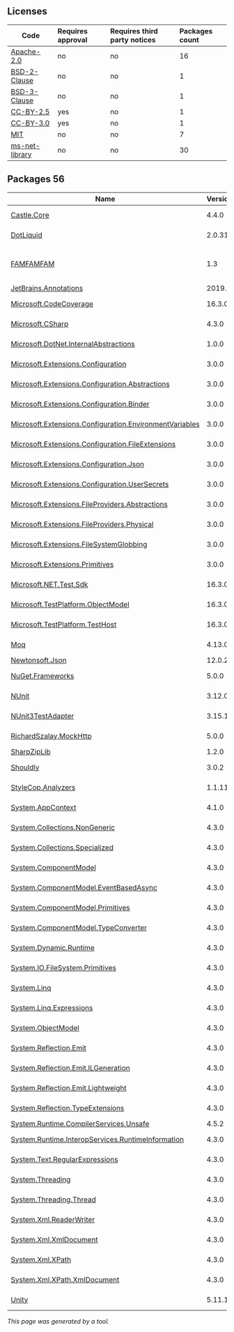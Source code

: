 Licenses
--------
	
|Code|Requires approval|Requires third party notices|Packages count|
|----------|:----|:----|:----|
|[Apache-2.0](licenses/apache-2.0)|no|no|16|
|[BSD-2-Clause](licenses/bsd-2-clause)|no|no|1|
|[BSD-3-Clause](licenses/bsd-3-clause)|no|no|1|
|[CC-BY-2.5](licenses/cc-by-2.5)|yes|no|1|
|[CC-BY-3.0](licenses/cc-by-3.0)|yes|no|1|
|[MIT](licenses/mit)|no|no|7|
|[ms-net-library](licenses/ms-net-library)|no|no|30|



Packages 56
--------

|Name|Version|Source|License|Used by|
|----------|:----|:----|:----|:----|
|[Castle.Core](packages/nuget.org/castle.core/4.4.0)|4.4.0|[nuget.org](https://www.nuget.org/packages/Castle.Core/4.4.0)|[Apache-2.0](licenses/apache-2.0)|ThirdPartyLibraries internal|
|[DotLiquid](packages/nuget.org/dotliquid/2.0.314)|2.0.314|[nuget.org](https://www.nuget.org/packages/DotLiquid/2.0.314)|[Apache-2.0](licenses/apache-2.0)|ThirdPartyLibraries|
|[FAMFAMFAM](packages/custom/famfamfam/1.3)|1.3|[custom](http://www.famfamfam.com/)|[CC-BY-2.5](licenses/cc-by-2.5) OR [CC-BY-3.0](licenses/cc-by-3.0)|ThirdPartyLibraries internal|
|[JetBrains.Annotations](packages/nuget.org/jetbrains.annotations/2019.1.3)|2019.1.3|[nuget.org](https://www.nuget.org/packages/JetBrains.Annotations/2019.1.3)|[MIT](licenses/mit)|ThirdPartyLibraries|
|[Microsoft.CodeCoverage](packages/nuget.org/microsoft.codecoverage/16.3.0)|16.3.0|[nuget.org](https://www.nuget.org/packages/Microsoft.CodeCoverage/16.3.0)|[ms-net-library](licenses/ms-net-library)|ThirdPartyLibraries internal|
|[Microsoft.CSharp](packages/nuget.org/microsoft.csharp/4.3.0)|4.3.0|[nuget.org](https://www.nuget.org/packages/Microsoft.CSharp/4.3.0)|[ms-net-library](licenses/ms-net-library)|ThirdPartyLibraries|
|[Microsoft.DotNet.InternalAbstractions](packages/nuget.org/microsoft.dotnet.internalabstractions/1.0.0)|1.0.0|[nuget.org](https://www.nuget.org/packages/Microsoft.DotNet.InternalAbstractions/1.0.0)|[ms-net-library](licenses/ms-net-library)|ThirdPartyLibraries internal|
|[Microsoft.Extensions.Configuration](packages/nuget.org/microsoft.extensions.configuration/3.0.0)|3.0.0|[nuget.org](https://www.nuget.org/packages/Microsoft.Extensions.Configuration/3.0.0)|[Apache-2.0](licenses/apache-2.0)|ThirdPartyLibraries|
|[Microsoft.Extensions.Configuration.Abstractions](packages/nuget.org/microsoft.extensions.configuration.abstractions/3.0.0)|3.0.0|[nuget.org](https://www.nuget.org/packages/Microsoft.Extensions.Configuration.Abstractions/3.0.0)|[Apache-2.0](licenses/apache-2.0)|ThirdPartyLibraries|
|[Microsoft.Extensions.Configuration.Binder](packages/nuget.org/microsoft.extensions.configuration.binder/3.0.0)|3.0.0|[nuget.org](https://www.nuget.org/packages/Microsoft.Extensions.Configuration.Binder/3.0.0)|[Apache-2.0](licenses/apache-2.0)|ThirdPartyLibraries|
|[Microsoft.Extensions.Configuration.EnvironmentVariables](packages/nuget.org/microsoft.extensions.configuration.environmentvariables/3.0.0)|3.0.0|[nuget.org](https://www.nuget.org/packages/Microsoft.Extensions.Configuration.EnvironmentVariables/3.0.0)|[Apache-2.0](licenses/apache-2.0)|ThirdPartyLibraries|
|[Microsoft.Extensions.Configuration.FileExtensions](packages/nuget.org/microsoft.extensions.configuration.fileextensions/3.0.0)|3.0.0|[nuget.org](https://www.nuget.org/packages/Microsoft.Extensions.Configuration.FileExtensions/3.0.0)|[Apache-2.0](licenses/apache-2.0)|ThirdPartyLibraries|
|[Microsoft.Extensions.Configuration.Json](packages/nuget.org/microsoft.extensions.configuration.json/3.0.0)|3.0.0|[nuget.org](https://www.nuget.org/packages/Microsoft.Extensions.Configuration.Json/3.0.0)|[Apache-2.0](licenses/apache-2.0)|ThirdPartyLibraries|
|[Microsoft.Extensions.Configuration.UserSecrets](packages/nuget.org/microsoft.extensions.configuration.usersecrets/3.0.0)|3.0.0|[nuget.org](https://www.nuget.org/packages/Microsoft.Extensions.Configuration.UserSecrets/3.0.0)|[Apache-2.0](licenses/apache-2.0)|ThirdPartyLibraries|
|[Microsoft.Extensions.FileProviders.Abstractions](packages/nuget.org/microsoft.extensions.fileproviders.abstractions/3.0.0)|3.0.0|[nuget.org](https://www.nuget.org/packages/Microsoft.Extensions.FileProviders.Abstractions/3.0.0)|[Apache-2.0](licenses/apache-2.0)|ThirdPartyLibraries|
|[Microsoft.Extensions.FileProviders.Physical](packages/nuget.org/microsoft.extensions.fileproviders.physical/3.0.0)|3.0.0|[nuget.org](https://www.nuget.org/packages/Microsoft.Extensions.FileProviders.Physical/3.0.0)|[Apache-2.0](licenses/apache-2.0)|ThirdPartyLibraries|
|[Microsoft.Extensions.FileSystemGlobbing](packages/nuget.org/microsoft.extensions.filesystemglobbing/3.0.0)|3.0.0|[nuget.org](https://www.nuget.org/packages/Microsoft.Extensions.FileSystemGlobbing/3.0.0)|[Apache-2.0](licenses/apache-2.0)|ThirdPartyLibraries|
|[Microsoft.Extensions.Primitives](packages/nuget.org/microsoft.extensions.primitives/3.0.0)|3.0.0|[nuget.org](https://www.nuget.org/packages/Microsoft.Extensions.Primitives/3.0.0)|[Apache-2.0](licenses/apache-2.0)|ThirdPartyLibraries|
|[Microsoft.NET.Test.Sdk](packages/nuget.org/microsoft.net.test.sdk/16.3.0)|16.3.0|[nuget.org](https://www.nuget.org/packages/Microsoft.NET.Test.Sdk/16.3.0)|[ms-net-library](licenses/ms-net-library)|ThirdPartyLibraries internal|
|[Microsoft.TestPlatform.ObjectModel](packages/nuget.org/microsoft.testplatform.objectmodel/16.3.0)|16.3.0|[nuget.org](https://www.nuget.org/packages/Microsoft.TestPlatform.ObjectModel/16.3.0)|[ms-net-library](licenses/ms-net-library)|ThirdPartyLibraries internal|
|[Microsoft.TestPlatform.TestHost](packages/nuget.org/microsoft.testplatform.testhost/16.3.0)|16.3.0|[nuget.org](https://www.nuget.org/packages/Microsoft.TestPlatform.TestHost/16.3.0)|[ms-net-library](licenses/ms-net-library)|ThirdPartyLibraries internal|
|[Moq](packages/nuget.org/moq/4.13.0)|4.13.0|[nuget.org](https://www.nuget.org/packages/Moq/4.13.0)|[BSD-3-Clause](licenses/bsd-3-clause)|ThirdPartyLibraries internal|
|[Newtonsoft.Json](packages/nuget.org/newtonsoft.json/12.0.2)|12.0.2|[nuget.org](https://www.nuget.org/packages/Newtonsoft.Json/12.0.2)|[MIT](licenses/mit)|ThirdPartyLibraries|
|[NuGet.Frameworks](packages/nuget.org/nuget.frameworks/5.0.0)|5.0.0|[nuget.org](https://www.nuget.org/packages/NuGet.Frameworks/5.0.0%2b42a8779499c1d1ed2488c2e6b9e2ee6ff6107766)|[Apache-2.0](licenses/apache-2.0)|ThirdPartyLibraries internal|
|[NUnit](packages/nuget.org/nunit/3.12.0)|3.12.0|[nuget.org](https://www.nuget.org/packages/NUnit/3.12.0)|[MIT](licenses/mit)|ThirdPartyLibraries internal|
|[NUnit3TestAdapter](packages/nuget.org/nunit3testadapter/3.15.1)|3.15.1|[nuget.org](https://www.nuget.org/packages/NUnit3TestAdapter/3.15.1)|[MIT](licenses/mit)|ThirdPartyLibraries internal|
|[RichardSzalay.MockHttp](packages/nuget.org/richardszalay.mockhttp/5.0.0)|5.0.0|[nuget.org](https://www.nuget.org/packages/RichardSzalay.MockHttp/5.0.0)|[MIT](licenses/mit)|ThirdPartyLibraries internal|
|[SharpZipLib](packages/nuget.org/sharpziplib/1.2.0)|1.2.0|[nuget.org](https://www.nuget.org/packages/SharpZipLib/1.2.0)|[MIT](licenses/mit)|ThirdPartyLibraries|
|[Shouldly](packages/nuget.org/shouldly/3.0.2)|3.0.2|[nuget.org](https://www.nuget.org/packages/Shouldly/3.0.2)|[BSD-2-Clause](licenses/bsd-2-clause)|ThirdPartyLibraries|
|[StyleCop.Analyzers](packages/nuget.org/stylecop.analyzers/1.1.118)|1.1.118|[nuget.org](https://www.nuget.org/packages/StyleCop.Analyzers/1.1.118)|[Apache-2.0](licenses/apache-2.0)|ThirdPartyLibraries internal|
|[System.AppContext](packages/nuget.org/system.appcontext/4.1.0)|4.1.0|[nuget.org](https://www.nuget.org/packages/System.AppContext/4.1.0)|[ms-net-library](licenses/ms-net-library)|ThirdPartyLibraries internal|
|[System.Collections.NonGeneric](packages/nuget.org/system.collections.nongeneric/4.3.0)|4.3.0|[nuget.org](https://www.nuget.org/packages/System.Collections.NonGeneric/4.3.0)|[ms-net-library](licenses/ms-net-library)|ThirdPartyLibraries internal|
|[System.Collections.Specialized](packages/nuget.org/system.collections.specialized/4.3.0)|4.3.0|[nuget.org](https://www.nuget.org/packages/System.Collections.Specialized/4.3.0)|[ms-net-library](licenses/ms-net-library)|ThirdPartyLibraries internal|
|[System.ComponentModel](packages/nuget.org/system.componentmodel/4.3.0)|4.3.0|[nuget.org](https://www.nuget.org/packages/System.ComponentModel/4.3.0)|[ms-net-library](licenses/ms-net-library)|ThirdPartyLibraries internal|
|[System.ComponentModel.EventBasedAsync](packages/nuget.org/system.componentmodel.eventbasedasync/4.3.0)|4.3.0|[nuget.org](https://www.nuget.org/packages/System.ComponentModel.EventBasedAsync/4.3.0)|[ms-net-library](licenses/ms-net-library)|ThirdPartyLibraries internal|
|[System.ComponentModel.Primitives](packages/nuget.org/system.componentmodel.primitives/4.3.0)|4.3.0|[nuget.org](https://www.nuget.org/packages/System.ComponentModel.Primitives/4.3.0)|[ms-net-library](licenses/ms-net-library)|ThirdPartyLibraries internal|
|[System.ComponentModel.TypeConverter](packages/nuget.org/system.componentmodel.typeconverter/4.3.0)|4.3.0|[nuget.org](https://www.nuget.org/packages/System.ComponentModel.TypeConverter/4.3.0)|[ms-net-library](licenses/ms-net-library)|ThirdPartyLibraries internal|
|[System.Dynamic.Runtime](packages/nuget.org/system.dynamic.runtime/4.3.0)|4.3.0|[nuget.org](https://www.nuget.org/packages/System.Dynamic.Runtime/4.3.0)|[ms-net-library](licenses/ms-net-library)|ThirdPartyLibraries|
|[System.IO.FileSystem.Primitives](packages/nuget.org/system.io.filesystem.primitives/4.3.0)|4.3.0|[nuget.org](https://www.nuget.org/packages/System.IO.FileSystem.Primitives/4.3.0)|[ms-net-library](licenses/ms-net-library)|ThirdPartyLibraries internal|
|[System.Linq](packages/nuget.org/system.linq/4.3.0)|4.3.0|[nuget.org](https://www.nuget.org/packages/System.Linq/4.3.0)|[ms-net-library](licenses/ms-net-library)|ThirdPartyLibraries|
|[System.Linq.Expressions](packages/nuget.org/system.linq.expressions/4.3.0)|4.3.0|[nuget.org](https://www.nuget.org/packages/System.Linq.Expressions/4.3.0)|[ms-net-library](licenses/ms-net-library)|ThirdPartyLibraries|
|[System.ObjectModel](packages/nuget.org/system.objectmodel/4.3.0)|4.3.0|[nuget.org](https://www.nuget.org/packages/System.ObjectModel/4.3.0)|[ms-net-library](licenses/ms-net-library)|ThirdPartyLibraries|
|[System.Reflection.Emit](packages/nuget.org/system.reflection.emit/4.3.0)|4.3.0|[nuget.org](https://www.nuget.org/packages/System.Reflection.Emit/4.3.0)|[ms-net-library](licenses/ms-net-library)|ThirdPartyLibraries|
|[System.Reflection.Emit.ILGeneration](packages/nuget.org/system.reflection.emit.ilgeneration/4.3.0)|4.3.0|[nuget.org](https://www.nuget.org/packages/System.Reflection.Emit.ILGeneration/4.3.0)|[ms-net-library](licenses/ms-net-library)|ThirdPartyLibraries|
|[System.Reflection.Emit.Lightweight](packages/nuget.org/system.reflection.emit.lightweight/4.3.0)|4.3.0|[nuget.org](https://www.nuget.org/packages/System.Reflection.Emit.Lightweight/4.3.0)|[ms-net-library](licenses/ms-net-library)|ThirdPartyLibraries|
|[System.Reflection.TypeExtensions](packages/nuget.org/system.reflection.typeextensions/4.3.0)|4.3.0|[nuget.org](https://www.nuget.org/packages/System.Reflection.TypeExtensions/4.3.0)|[ms-net-library](licenses/ms-net-library)|ThirdPartyLibraries|
|[System.Runtime.CompilerServices.Unsafe](packages/nuget.org/system.runtime.compilerservices.unsafe/4.5.2)|4.5.2|[nuget.org](https://www.nuget.org/packages/System.Runtime.CompilerServices.Unsafe/4.5.2)|[MIT](licenses/mit)|ThirdPartyLibraries|
|[System.Runtime.InteropServices.RuntimeInformation](packages/nuget.org/system.runtime.interopservices.runtimeinformation/4.3.0)|4.3.0|[nuget.org](https://www.nuget.org/packages/System.Runtime.InteropServices.RuntimeInformation/4.3.0)|[ms-net-library](licenses/ms-net-library)|ThirdPartyLibraries internal|
|[System.Text.RegularExpressions](packages/nuget.org/system.text.regularexpressions/4.3.0)|4.3.0|[nuget.org](https://www.nuget.org/packages/System.Text.RegularExpressions/4.3.0)|[ms-net-library](licenses/ms-net-library)|ThirdPartyLibraries internal|
|[System.Threading](packages/nuget.org/system.threading/4.3.0)|4.3.0|[nuget.org](https://www.nuget.org/packages/System.Threading/4.3.0)|[ms-net-library](licenses/ms-net-library)|ThirdPartyLibraries|
|[System.Threading.Thread](packages/nuget.org/system.threading.thread/4.3.0)|4.3.0|[nuget.org](https://www.nuget.org/packages/System.Threading.Thread/4.3.0)|[ms-net-library](licenses/ms-net-library)|ThirdPartyLibraries internal|
|[System.Xml.ReaderWriter](packages/nuget.org/system.xml.readerwriter/4.3.0)|4.3.0|[nuget.org](https://www.nuget.org/packages/System.Xml.ReaderWriter/4.3.0)|[ms-net-library](licenses/ms-net-library)|ThirdPartyLibraries internal|
|[System.Xml.XmlDocument](packages/nuget.org/system.xml.xmldocument/4.3.0)|4.3.0|[nuget.org](https://www.nuget.org/packages/System.Xml.XmlDocument/4.3.0)|[ms-net-library](licenses/ms-net-library)|ThirdPartyLibraries internal|
|[System.Xml.XPath](packages/nuget.org/system.xml.xpath/4.3.0)|4.3.0|[nuget.org](https://www.nuget.org/packages/System.Xml.XPath/4.3.0)|[ms-net-library](licenses/ms-net-library)|ThirdPartyLibraries internal|
|[System.Xml.XPath.XmlDocument](packages/nuget.org/system.xml.xpath.xmldocument/4.3.0)|4.3.0|[nuget.org](https://www.nuget.org/packages/System.Xml.XPath.XmlDocument/4.3.0)|[ms-net-library](licenses/ms-net-library)|ThirdPartyLibraries internal|
|[Unity](packages/nuget.org/unity/5.11.1)|5.11.1|[nuget.org](https://www.nuget.org/packages/Unity/5.11.1)|[Apache-2.0](licenses/apache-2.0)|ThirdPartyLibraries|

*This page was generated by a tool.*